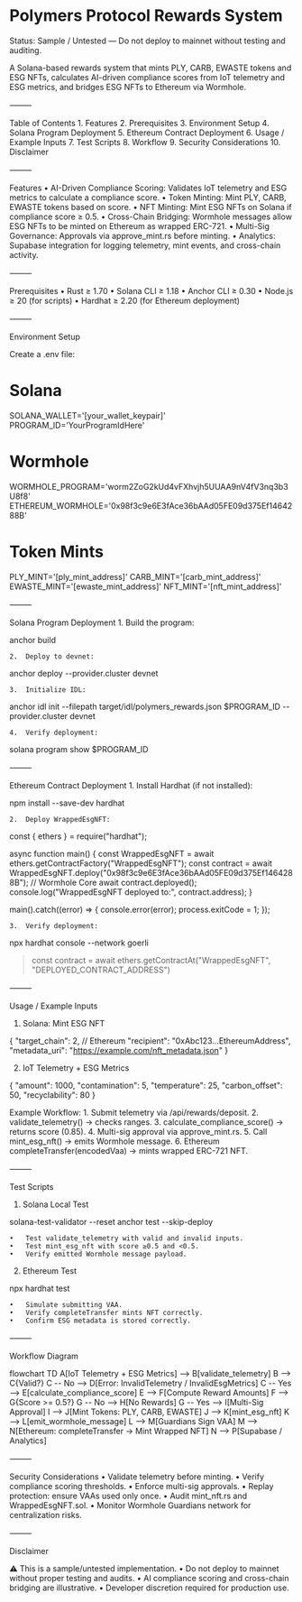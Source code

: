 # Polymers Protocol Rewards System

Status: Sample / Untested — Do not deploy to mainnet without testing and auditing.

A Solana-based rewards system that mints PLY, CARB, EWASTE tokens and ESG NFTs, calculates AI-driven compliance scores from IoT telemetry and ESG metrics, and bridges ESG NFTs to Ethereum via Wormhole.

⸻

Table of Contents
	1.	Features
	2.	Prerequisites
	3.	Environment Setup
	4.	Solana Program Deployment
	5.	Ethereum Contract Deployment
	6.	Usage / Example Inputs
	7.	Test Scripts
	8.	Workflow
	9.	Security Considerations
	10.	Disclaimer

⸻

Features
	•	AI-Driven Compliance Scoring: Validates IoT telemetry and ESG metrics to calculate a compliance score.
	•	Token Minting: Mint PLY, CARB, EWASTE tokens based on score.
	•	NFT Minting: Mint ESG NFTs on Solana if compliance score ≥ 0.5.
	•	Cross-Chain Bridging: Wormhole messages allow ESG NFTs to be minted on Ethereum as wrapped ERC-721.
	•	Multi-Sig Governance: Approvals via approve_mint.rs before minting.
	•	Analytics: Supabase integration for logging telemetry, mint events, and cross-chain activity.

⸻

Prerequisites
	•	Rust ≥ 1.70
	•	Solana CLI ≥ 1.18
	•	Anchor CLI ≥ 0.30
	•	Node.js ≥ 20 (for scripts)
	•	Hardhat ≥ 2.20 (for Ethereum deployment)

⸻

Environment Setup

Create a .env file:

# Solana
SOLANA_WALLET='[your_wallet_keypair]'
PROGRAM_ID='YourProgramIdHere'

# Wormhole
WORMHOLE_PROGRAM='worm2ZoG2kUd4vFXhvjh5UUAA9nV4fV3nq3b3U8f8'
ETHEREUM_WORMHOLE='0x98f3c9e6E3fAce36bAAd05FE09d375Ef1464288B'

# Token Mints
PLY_MINT='[ply_mint_address]'
CARB_MINT='[carb_mint_address]'
EWASTE_MINT='[ewaste_mint_address]'
NFT_MINT='[nft_mint_address]'


⸻

Solana Program Deployment
	1.	Build the program:

anchor build

	2.	Deploy to devnet:

anchor deploy --provider.cluster devnet

	3.	Initialize IDL:

anchor idl init --filepath target/idl/polymers_rewards.json $PROGRAM_ID --provider.cluster devnet

	4.	Verify deployment:

solana program show $PROGRAM_ID


⸻

Ethereum Contract Deployment
	1.	Install Hardhat (if not installed):

npm install --save-dev hardhat

	2.	Deploy WrappedEsgNFT:

const { ethers } = require("hardhat");

async function main() {
  const WrappedEsgNFT = await ethers.getContractFactory("WrappedEsgNFT");
  const contract = await WrappedEsgNFT.deploy("0x98f3c9e6E3fAce36bAAd05FE09d375Ef1464288B"); // Wormhole Core
  await contract.deployed();
  console.log("WrappedEsgNFT deployed to:", contract.address);
}

main().catch((error) => {
  console.error(error);
  process.exitCode = 1;
});

	3.	Verify deployment:

npx hardhat console --network goerli
> const contract = await ethers.getContractAt("WrappedEsgNFT", "DEPLOYED_CONTRACT_ADDRESS")


⸻

Usage / Example Inputs

1. Solana: Mint ESG NFT

{
  "target_chain": 2, // Ethereum
  "recipient": "0xAbc123...EthereumAddress",
  "metadata_uri": "https://example.com/nft_metadata.json"
}

2. IoT Telemetry + ESG Metrics

{
  "amount": 1000,
  "contamination": 5,
  "temperature": 25,
  "carbon_offset": 50,
  "recyclability": 80
}

Example Workflow:
	1.	Submit telemetry via /api/rewards/deposit.
	2.	validate_telemetry() → checks ranges.
	3.	calculate_compliance_score() → returns score (0.85).
	4.	Multi-sig approval via approve_mint.rs.
	5.	Call mint_esg_nft() → emits Wormhole message.
	6.	Ethereum completeTransfer(encodedVaa) → mints wrapped ERC-721 NFT.

⸻

Test Scripts

1. Solana Local Test

solana-test-validator --reset
anchor test --skip-deploy

	•	Test validate_telemetry with valid and invalid inputs.
	•	Test mint_esg_nft with score ≥0.5 and <0.5.
	•	Verify emitted Wormhole message payload.

2. Ethereum Test

npx hardhat test

	•	Simulate submitting VAA.
	•	Verify completeTransfer mints NFT correctly.
	•	Confirm ESG metadata is stored correctly.

⸻

Workflow Diagram

flowchart TD
    A[IoT Telemetry + ESG Metrics] --> B[validate_telemetry]
    B --> C{Valid?}
    C -- No --> D[Error: InvalidTelemetry / InvalidEsgMetrics]
    C -- Yes --> E[calculate_compliance_score]
    E --> F[Compute Reward Amounts]
    F --> G{Score >= 0.5?}
    G -- No --> H[No Rewards]
    G -- Yes --> I[Multi-Sig Approval]
    I --> J[Mint Tokens: PLY, CARB, EWASTE]
    J --> K[mint_esg_nft]
    K --> L[emit_wormhole_message]
    L --> M[Guardians Sign VAA]
    M --> N[Ethereum: completeTransfer → Mint Wrapped NFT]
    N --> P[Supabase / Analytics]


⸻

Security Considerations
	•	Validate telemetry before minting.
	•	Verify compliance scoring thresholds.
	•	Enforce multi-sig approvals.
	•	Replay protection: ensure VAAs used only once.
	•	Audit mint_nft.rs and WrappedEsgNFT.sol.
	•	Monitor Wormhole Guardians network for centralization risks.

⸻

Disclaimer

⚠️ This is a sample/untested implementation.
	•	Do not deploy to mainnet without proper testing and audits.
	•	AI compliance scoring and cross-chain bridging are illustrative.
	•	Developer discretion required for production use.
